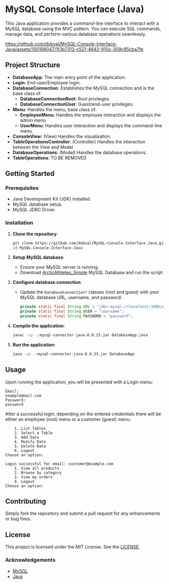 # MySQL Console Interface (Java)

This Java application provides a command-line interface to interact with a MySQL database using the MVC pattern. You can execute SQL commands, manage data, and perform various database operations seamlessly.

https://github.com/dobval/MySQL-Console-Interface-Java/assets/100198047/1f3b7312-c521-4642-910c-309c85cba7fe

## Project Structure

- **DatabaseApp**: The main entry point of the application.
- **Login**: End-user/Employee login.
- **DatabaseConnection**: Establishes the MySQL connection and is the base class of:
  - **DatabaseConnectionRoot**: Root privileges.
  - **DatabaseConnectionUser**: Guest/end-user privileges.
- **Menu**: Handles the menu, base class of:
  - **EmployeeMenu**: Handles the employee interaction and displays the admin menu
  - **UserMenu**: Handles user interaction and displays the command-line menu.
- **ConsoleView**: (View) Handles the visualisation.
- **TableOperationsController**: (Controller) Handles the interaction between the View and Model
- **DatabaseOperations**: (Model) Handles the database operations.
- **TableOperations**: TO BE REMOVED

## Getting Started

### Prerequisites

- Java Development Kit (JDK) installed.
- MySQL database setup.
- MySQL JDBC Driver.

### Installation

1. **Clone the repository**:
   ```bash
   git clone https://github.com/dobval/MySQL-Console-Interface-Java.git
   cd MySQL-Console-Interface-Java
   ```

2. **Setup MySQL database**:
    - Ensure your MySQL server is running.
    - Download [ArcticAthletes_Simple](arctic_athletes_simple.sql) MySQL Database and run the script

3. **Configure database connection**:
    - Update the `DatabaseConnection*` classes (root and guest) with your MySQL database URL, username, and password:
      ```java
      private static final String URL = "jdbc:mysql://localhost:3306/database_name";
      private static final String USER = "username";
      private static final String PASSWORD = "password";
      ```

4. **Compile the application**:
   ```bash
   javac -cp .:mysql-connector-java-8.0.23.jar DatabaseApp.java
   ```

5. **Run the application**:
   ```bash
   java -cp .:mysql-connector-java-8.0.23.jar DatabaseApp
   ```

## Usage

Upon running the application, you will be presented with a Login menu:

```plaintext
Email: 
example@mail.com
Password: 
password
```

After a successful login, depending on the entered credentials there will be either an employee (root) menu or a customer (guest) menu:

```
   	1. List Tables
	2. Select a Table
	3. Add Data
	4. Modify Data
	5. Delete Data
	6. Logout
Choose an option:
```
```
Login successful for email: customer@example.com
	1. View all products
	2. Browse by category
	3. View my orders
	4. Logout
Choose an option: 
```

## Contributing

Simply fork the repository and submit a pull request for any enhancements or bug fixes.

## License

This project is licensed under the MIT License. See the [LICENSE](LICENSE).

### Acknowledgements

- [MySQL](https://www.mysql.com/)
- [Java](https://www.oracle.com/java/)
